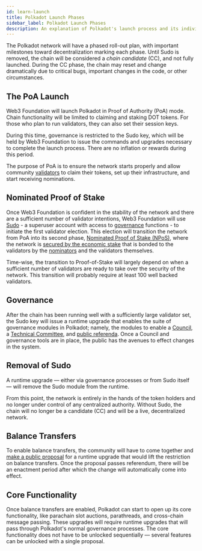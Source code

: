 ```yaml
---
id: learn-launch
title: Polkadot Launch Phases
sidebar_label: Polkadot Launch Phases
description: An explanation of Polkadot's launch process and its individual phases
---
```


The Polkadot network will have a phased roll-out plan, with important milestones toward decentralization marking each phase. Until Sudo is removed, the chain will be considered a _chain candidate_ (CC), and not fully launched. During the CC phase, the chain may reset and change dramatically due to critical bugs, important changes in the code, or other circumstances.

## The PoA Launch

Web3 Foundation will launch Polkadot in Proof of Authority (PoA) mode. Chain functionality will be limited to claiming and staking DOT tokens. For those who plan to run validators, they can also set their session keys.

During this time, governance is restricted to the Sudo key, which will be held by Web3 Foundation to issue the commands and upgrades necessary to complete the launch process. There are no inflation or rewards during this period.

The purpose of PoA is to ensure the network starts properly and allow community [validators](maintain-validator) to claim their tokens, set up their infrastructure, and start receiving nominations.

## Nominated Proof of Stake

Once Web3 Foundation is confident in the stability of the network and there are a sufficient number of validator intentions, Web3 Foundation will use [Sudo](https://youtu.be/InekMjJpVdo) - a superuser account with access to [governance](learn-governance) functions - to initiate the first validator election. This election will transition the network from PoA into its second phase, [Nominated Proof of Stake (NPoS)](learn-staking), where the network is [secured by the economic stake](learn-security) that is bonded to the validators by the [nominators](maintain-nominator) and the validators themselves.

Time-wise, the transition to Proof-of-Stake will largely depend on when a sufficient number of validators are ready to take over the security of the network. This transition will probably require at least 100 well backed validators.

## Governance

After the chain has been running well with a sufficiently large validator set, the Sudo key will issue a runtime upgrade that enables the suite of governance modules in Polkadot; namely, the modules to enable a [Council](learn-governance#council), a [Technical Committee](learn-governance#technical-committee), and [public referenda](learn-governance#public-referenda). Once a Council and governance tools are in place, the public has the avenues to effect changes in the system.

## Removal of Sudo

A runtime upgrade &mdash; either via governance processes or from Sudo itself &mdash; will remove the Sudo module from the runtime.

From this point, the network is entirely in the hands of the token holders and no longer under control of any centralized authority. Without Sudo, the chain will no longer be a candidate (CC) and will be a live, decentralized network.

## Balance Transfers

To enable balance transfers, the community will have to come together and [make a public proposal](maintain-guides-democracy) for a runtime upgrade that would lift the restriction on balance transfers. Once the proposal passes referendum, there will be an enactment period after which the change will automatically come into effect.

## Core Functionality

Once balance transfers are enabled, Polkadot can start to open up its core functionality, like parachain slot auctions, parathreads, and cross-chain message passing. These upgrades will require runtime upgrades that will pass through Polkadot's normal governance processes. The core functionality does not have to be unlocked sequentially &mdash; several features can be unlocked with a single proposal.
